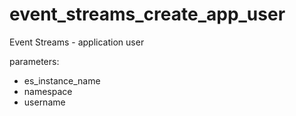 # event_streams_create_app_user

Event Streams - application user
  
parameters:
- es_instance_name
- namespace
- username
